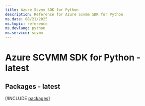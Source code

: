 ```yaml
---
title: Azure Scvmm SDK for Python
description: Reference for Azure Scvmm SDK for Python
ms.date: 08/21/2025
ms.topic: reference
ms.devlang: python
ms.service: scvmm
---
```

# Azure SCVMM SDK for Python - latest
## Packages - latest
[!INCLUDE [packages](scvmm-index.md)]